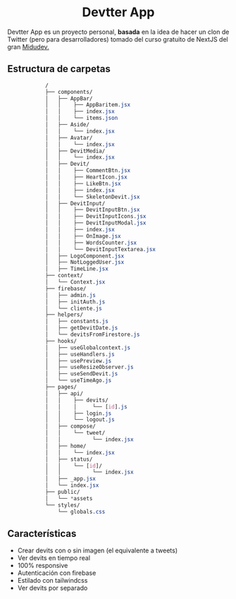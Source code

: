 <h1 align="center" >Devtter App</h1>

Devtter App es un proyecto personal, **basada** en la idea de hacer un clon de Twitter (pero para desarrolladores) tomado del curso gratuito de NextJS del gran [Midudev.](https://www.youtube.com/watch?v=2jxc8DMzt0I&list=PLV8x_i1fqBw1VR86y4C72xMGJ8ifjBwJ6)

## Estructura de carpetas

```css
            /
            ├── components/
            │   ├── AppBar/
            │   │    ├── AppBaritem.jsx
            │   │    ├── index.jsx
            │   │    └── items.json
            │   ├── Aside/
            │   │    └── index.jsx
            │   ├── Avatar/
            │   │    └── index.jsx
            │   ├── DevitMedia/
            │   │    └── index.jsx
            │   ├── Devit/
            │   │    ├── CommentBtn.jsx
            │   │    ├── HeartIcon.jsx
            │   │    ├── LikeBtn.jsx
            │   │    ├── index.jsx
            │   │    └── SkeletonDevit.jsx
            │   ├── DevitInput/
            │   │    ├── DevitInputBtn.jsx
            │   │    ├── DevitInputIcons.jsx
            │   │    ├── DevitInputModal.jsx
            │   │    ├── index.jsx
            │   │    ├── OnImage.jsx
            │   │    ├── WordsCounter.jsx
            │   │    └── DevitInputTextarea.jsx
            │   ├── LogoComponent.jsx
            │   ├── NotLoggedUser.jsx
            │   ├── TimeLine.jsx
            ├── context/
            │   └── Context.jsx
            ├── firebase/
            │   ├── admin.js
            │   ├── initAuth.js
            │   └── cliente.js
            ├── helpers/
            │   ├── constants.js
            │   ├── getDevitDate.js
            │   └── devitsFromFirestore.js
            ├── hooks/
            │   ├── useGlobalcontext.js
            │   ├── useHandlers.js
            │   ├── usePreview.js
            │   ├── useResizeObserver.js
            │   ├── useSendDevit.js
            │   └── useTimeAgo.js
            ├── pages/
            │   ├── api/
            │   │    ├── devits/
            │   │    │     └── [id].js
            │   │    ├── login.js
            │   │    └── logout.js
            │   ├── compose/
            │   │    └── tweet/
            │   │          └── index.jsx
            │   ├── home/
            │   │    └── index.jsx
            │   ├── status/
            │   │    └── [id]/
            │   │          └── index.jsx
            │   ├── _app.jsx
            │   └── index.jsx
            ├── public/
            │   └── *assets
            └── styles/
                └── globals.css
```

## Características

-  Crear devits con o sin imagen (el equivalente a tweets)
-  Ver devits en tiempo real
-  100% responsive
-  Autenticación con firebase
-  Estilado con tailwindcss
-  Ver devits por separado
